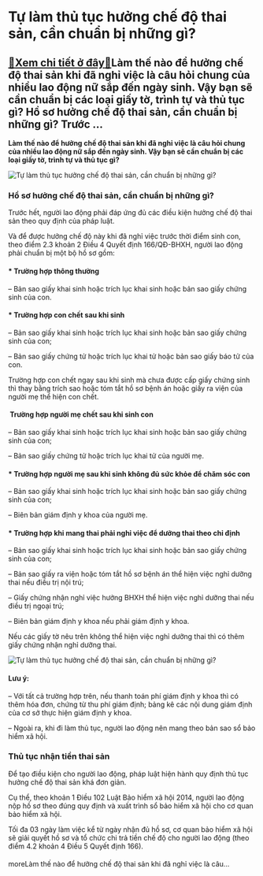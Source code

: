 Tự làm thủ tục hưởng chế độ thai sản, cần chuẩn bị những gì?
============================================================

[:gift:Xem chi tiết ở đây:gift:](https://hddtvn.com/tu-lam-thu-tuc-huong-che-do-thai-san-can-chuan-bi-nhung-gi/)Làm thế nào để hưởng chế độ thai sản khi đã nghỉ việc là câu hỏi chung của nhiều lao động nữ sắp đến ngày sinh. Vậy bạn sẽ cần chuẩn bị các loại giấy tờ, trình tự và thủ tục gì? Hồ sơ hưởng chế độ thai sản, cần chuẩn bị những gì? Trước …
---------------------------------------------------------------------------------------------------------------------------------------------------------------------------------------------------------------------------------------------

**Làm thế nào để hưởng chế độ thai sản khi đã nghỉ việc là câu hỏi chung của nhiều lao động nữ sắp đến ngày sinh. Vậy bạn sẽ cần chuẩn bị các loại giấy tờ, trình tự và thủ tục gì?**


![Tự làm thủ tục hưởng chế độ thai sản, cần chuẩn bị những gì?](https://hddtvn.com/wp-content/uploads/2021/01/beautiful-pregnant-woman-neutral-scene-expectant-closeup-picture_136813-464.jpg "Tự làm thủ tục hưởng chế độ thai sản, cần chuẩn bị những gì?")


### Hồ sơ hưởng chế độ thai sản, cần chuẩn bị những gì?


Trước hết, người lao động phải đáp ứng đủ các điều kiện hưởng chế độ thai sản theo quy định của pháp luật.


Và để được hưởng chế độ này khi đã nghỉ việc trước thời điểm sinh con, theo điểm 2.3 khoản 2 Điều 4 Quyết định 166/QĐ-BHXH, người lao động phải chuẩn bị một bộ hồ sơ gồm:


#### * Trường hợp thông thường


– Bản sao giấy khai sinh hoặc trích lục khai sinh hoặc bản sao giấy chứng sinh của con.


#### * Trường hợp con chết sau khi sinh


– Bản sao giấy khai sinh hoặc trích lục khai sinh hoặc bản sao giấy chứng sinh của con;


– Bản sao giấy chứng tử hoặc trích lục khai tử hoặc bản sao giấy báo tử của con.


Trường hợp con chết ngay sau khi sinh mà chưa được cấp giấy chứng sinh thì thay bằng trích sao hoặc tóm tắt hồ sơ bệnh án hoặc giấy ra viện của người mẹ thể hiện con chết.


####  Trường hợp người mẹ chết sau khi sinh con


– Bản sao giấy khai sinh hoặc trích lục khai sinh hoặc bản sao giấy chứng sinh của con;


– Bản sao giấy chứng tử hoặc trích lục khai tử của người mẹ.


#### * Trường hợp người mẹ sau khi sinh không đủ sức khỏe để chăm sóc con


– Bản sao giấy khai sinh hoặc trích lục khai sinh hoặc bản sao giấy chứng sinh của con;


– Biên bản giám định y khoa của người mẹ.


#### * Trường hợp khi mang thai phải nghỉ việc để dưỡng thai theo chỉ định


– Bản sao giấy khai sinh hoặc trích lục khai sinh hoặc bản sao giấy chứng sinh của con;


– Bản sao giấy ra viện hoặc tóm tắt hồ sơ bệnh án thể hiện việc nghỉ dưỡng thai nếu điều trị nội trú;


– Giấy chứng nhận nghỉ việc hưởng BHXH thể hiện việc nghỉ dưỡng thai nếu điều trị ngoại trú;


– Biên bản giám định y khoa nếu phải giám định y khoa.


Nếu các giấy tờ nêu trên không thể hiện việc nghỉ dưỡng thai thì có thêm giấy chứng nhận nghỉ dưỡng thai.


![Tự làm thủ tục hưởng chế độ thai sản, cần chuẩn bị những gì?](https://hddtvn.com/wp-content/uploads/2021/01/future-mother-applying-baby-girl-shoes-belly_74855-2231.jpg "Tự làm thủ tục hưởng chế độ thai sản, cần chuẩn bị những gì?")


#### Lưu ý:


– Với tất cả trường hợp trên, nếu thanh toán phí giám định y khoa thì có thêm hóa đơn, chứng từ thu phí giám định; bảng kê các nội dung giám định của cơ sở thực hiện giám định y khoa.


– Ngoài ra, khi đi làm thủ tục, người lao động nên mang theo bản sao sổ bảo hiểm xã hội.


### Thủ tục nhận tiền thai sản


Để tạo điều kiện cho người lao động, pháp luật hiện hành quy định thủ tục hưởng chế độ thai sản khá đơn giản.


Cụ thể, theo khoản 1 Điều 102 Luật Bảo hiểm xã hội 2014, người lao động nộp hồ sơ theo đúng quy định và xuất trình sổ bảo hiểm xã hội cho cơ quan bảo hiểm xã hội.


Tối đa 03 ngày làm việc kể từ ngày nhận đủ hồ sơ, cơ quan bảo hiểm xã hội sẽ giải quyết hồ sơ và tổ chức chi trả tiền chế độ cho người lao động (theo điểm 4.2 khoản 4 Điều 5 Quyết định 166).


#### 


moreLàm thế nào để hưởng chế độ thai sản khi đã nghỉ việc là câu…

